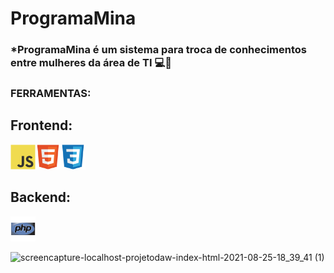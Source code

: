 # ProgramaMina
### *ProgramaMina é um sistema para troca de conhecimentos entre mulheres da área de TI  :computer::purple_heart:	
### FERRAMENTAS:
## Frontend:
 <img src="https://raw.githubusercontent.com/devicons/devicon/master/icons/javascript/javascript-original.svg" width="40"/><img src="https://raw.githubusercontent.com/devicons/devicon/master/icons/html5/html5-original.svg" width="40"/><img src="https://raw.githubusercontent.com/devicons/devicon/master/icons/css3/css3-original.svg" width="40"/>
 ## Backend:
 <img src="https://raw.githubusercontent.com/devicons/devicon/master/icons/php/php-original.svg" width="40"/>

![screencapture-localhost-projetodaw-index-html-2021-08-25-18_39_41 (1)](https://user-images.githubusercontent.com/60903342/131006764-92a85e61-6627-4064-82b7-ba07be1751db.png)
